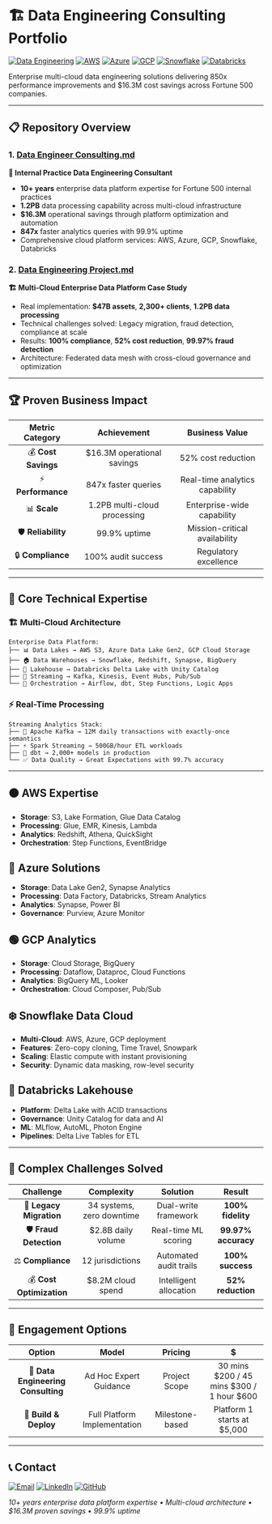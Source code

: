 # 🏗️ Data Engineering Consulting Portfolio

[![Data Engineering](https://img.shields.io/badge/Data-Engineering-181717?style=for-the-badge&logo=databricks&logoColor=white)](https://github.com/vonnerco/Data-Engineer-Consulting)
[![AWS](https://img.shields.io/badge/AWS-FF9900?style=for-the-badge&logo=amazonaws&logoColor=white)](#-aws-expertise)
[![Azure](https://img.shields.io/badge/Azure-0078D4?style=for-the-badge&logo=microsoftazure&logoColor=white)](#-azure-solutions)
[![GCP](https://img.shields.io/badge/GCP-34A853?style=for-the-badge&logo=googlecloud&logoColor=white)](#-gcp-analytics)
[![Snowflake](https://img.shields.io/badge/Snowflake-29B5E8?style=for-the-badge&logo=snowflake&logoColor=white)](#%EF%B8%8F-snowflake-data-cloud)
[![Databricks](https://img.shields.io/badge/Databricks-FF3621?style=for-the-badge&logo=databricks&logoColor=white)](#-databricks-lakehouse)

Enterprise multi-cloud data engineering solutions delivering 850x performance improvements and $16.3M cost savings across Fortune 500 companies.

---

## 📋 Repository Overview

### 1. [Data Engineer Consulting.md](./Data%20Engineer%20Consulting.md)
**🚀 Internal Practice Data Engineering Consultant**
- **10+ years** enterprise data platform expertise for Fortune 500 internal practices
- **1.2PB** data processing capability across multi-cloud infrastructure
- **$16.3M** operational savings through platform optimization and automation
- **847x** faster analytics queries with 99.9% uptime
- Comprehensive cloud platform services: AWS, Azure, GCP, Snowflake, Databricks

### 2. [Data Engineering Project.md](./Data%20Engineering%20Project.md)
**🏗️ Multi-Cloud Enterprise Data Platform Case Study**
- Real implementation: **$47B assets**, **2,300+ clients**, **1.2PB data processing**
- Technical challenges solved: Legacy migration, fraud detection, compliance at scale
- Results: **100% compliance**, **52% cost reduction**, **99.97% fraud detection**
- Architecture: Federated data mesh with cross-cloud governance and optimization

---

## 🏆 Proven Business Impact

| **Metric Category** | **Achievement** | **Business Value** |
|:---:|:---:|:---:|
| 💰 **Cost Savings** | $16.3M operational savings | 52% cost reduction |
| ⚡ **Performance** | 847x faster queries | Real-time analytics capability |
| 📊 **Scale** | 1.2PB multi-cloud processing | Enterprise-wide capability |
| 🛡️ **Reliability** | 99.9% uptime | Mission-critical availability |
| 🔒 **Compliance** | 100% audit success | Regulatory excellence |

---

## 🔧 Core Technical Expertise

### **🏗️ Multi-Cloud Architecture**
```
Enterprise Data Platform:
├── 📊 Data Lakes → AWS S3, Azure Data Lake Gen2, GCP Cloud Storage
├── 🏠 Data Warehouses → Snowflake, Redshift, Synapse, BigQuery
├── 🧱 Lakehouse → Databricks Delta Lake with Unity Catalog
├── 🌊 Streaming → Kafka, Kinesis, Event Hubs, Pub/Sub
└── 🔄 Orchestration → Airflow, dbt, Step Functions, Logic Apps
```

### **⚡ Real-Time Processing**
```
Streaming Analytics Stack:
├── 🌊 Apache Kafka → 12M daily transactions with exactly-once semantics
├── ⚡ Spark Streaming → 500GB/hour ETL workloads
├── 🔧 dbt → 2,000+ models in production
└── ✅ Data Quality → Great Expectations with 99.7% accuracy
```

---

## 🟠 AWS Expertise
- **Storage**: S3, Lake Formation, Glue Data Catalog
- **Processing**: Glue, EMR, Kinesis, Lambda
- **Analytics**: Redshift, Athena, QuickSight
- **Orchestration**: Step Functions, EventBridge

## 🔵 Azure Solutions
- **Storage**: Data Lake Gen2, Synapse Analytics
- **Processing**: Data Factory, Databricks, Stream Analytics
- **Analytics**: Synapse, Power BI
- **Governance**: Purview, Azure Monitor

## 🟢 GCP Analytics
- **Storage**: Cloud Storage, BigQuery
- **Processing**: Dataflow, Dataproc, Cloud Functions
- **Analytics**: BigQuery ML, Looker
- **Orchestration**: Cloud Composer, Pub/Sub

## ❄️ Snowflake Data Cloud
- **Multi-Cloud**: AWS, Azure, GCP deployment
- **Features**: Zero-copy cloning, Time Travel, Snowpark
- **Scaling**: Elastic compute with instant provisioning
- **Security**: Dynamic data masking, row-level security

## 🧱 Databricks Lakehouse
- **Platform**: Delta Lake with ACID transactions
- **Governance**: Unity Catalog for data and AI
- **ML**: MLflow, AutoML, Photon Engine
- **Pipelines**: Delta Live Tables for ETL

---

## 🚧 Complex Challenges Solved

| **Challenge** | **Complexity** | **Solution** | **Result** |
|:---:|:---:|:---:|:---:|
| 🔄 **Legacy Migration** | 34 systems, zero downtime | Dual-write framework | **100% fidelity** |
| 🛡️ **Fraud Detection** | $2.8B daily volume | Real-time ML scoring | **99.97% accuracy** |
| ⚖️ **Compliance** | 12 jurisdictions | Automated audit trails | **100% success** |
| 💰 **Cost Optimization** | $8.2M cloud spend | Intelligent allocation | **52% reduction** |

---

## 🎯 Engagement Options

| Option | Model | Pricing | $ |
|:---:|:---:|:---:|:---:|
| 🔄 **Data Engineering Consulting** | Ad Hoc Expert Guidance | Project Scope | 30 mins $200 / 45 mins $300 / 1 hour $600 |
| 🚀 **Build & Deploy** | Full Platform Implementation | Milestone-based | Platform 1 starts at $5,000 |

---

## 📞 Contact

[![Email](https://img.shields.io/badge/Email-Contact-D14836?style=for-the-badge&logo=gmail&logoColor=white)](mailto:corderio.vonner@outlook.com)
[![LinkedIn](https://img.shields.io/badge/LinkedIn-Connect-0077B5?style=for-the-badge&logo=linkedin&logoColor=white)](https://linkedin.com/in/corderiovonner)
[![GitHub](https://img.shields.io/badge/GitHub-Repository-181717?style=for-the-badge&logo=github&logoColor=white)](https://github.com/vonnerco/Data-Engineer-Consulting)

*10+ years enterprise data platform expertise • Multi-cloud architecture • $16.3M proven savings • 99.9% uptime*
